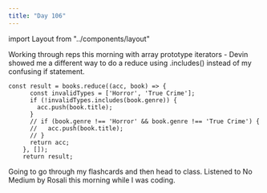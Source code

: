 ```yaml
---
title: "Day 106"
---
```


import Layout from "../components/layout"

<Layout>

Working through reps this morning with array prototype iterators - Devin showed me a different way to do a reduce using
.includes() instead of my confusing if statement.

```JS
const result = books.reduce((acc, book) => {
      const invalidTypes = ['Horror', 'True Crime'];
      if (!invalidTypes.includes(book.genre)) {
        acc.push(book.title);
      }
      // if (book.genre !== 'Horror' && book.genre !== 'True Crime') {
      //   acc.push(book.title);
      // }
      return acc;
    }, []);
    return result;
```

Going to go through my flashcards and then head to class.
Listened to No Medium by Rosali this morning while I was coding.

</Layout>
